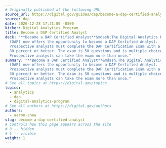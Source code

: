 ```yaml
---
# Originally published at the following URL
source_url: https://digital.gov/guides/dap/become-a-dap-certified-analyst/
source: dap
date: 2020-12-28 17:31:00 -0500
kicker: Digital Analytics Program
title: Become a DAP Certified Analyst
deck: "**Become a DAP Certified Analyst**&mdash;The Digital Analytics Program
  (DAP) now offers the opportunity to become a DAP Certified Analyst.
  Prospective analysts must complete the DAP Certification Exam with a score of
  80 percent or better. The exam is 50 questions and is multiple choice.
  Prospective analysts can take the exam more than once."
summary: "**Become a DAP Certified Analyst**&mdash;The Digital Analytics Program
  (DAP) now offers the opportunity to become a DAP Certified Analyst.
  Prospective analysts must complete the DAP Certification Exam with a score of
  80 percent or better. The exam is 50 questions and is multiple choice.
  Prospective analysts can take the exam more than once."
# See all topics at https://digital.gov/topics
topics:
  - analytics
  - dap
  - digital-analytics-program
# See all authors at https://digital.gov/authors
authors:
  - aaron-snow
slug: become-a-dap-certified-analyst
# Controls how this page appears across the site
# 0 -- hidden
# 1 -- visible
weight: 1
---
```

